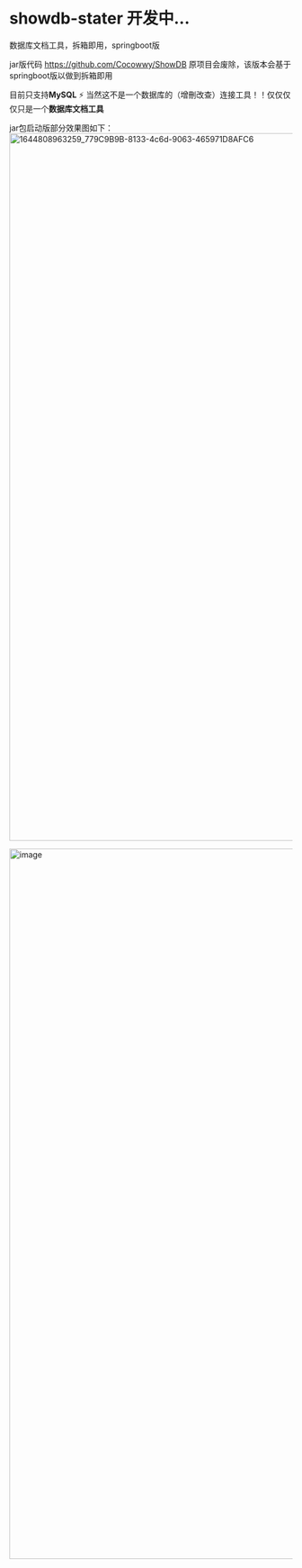 # showdb-stater  开发中...
数据库文档工具，拆箱即用，springboot版

jar版代码 https://github.com/Cocowwy/ShowDB
原项目会废除，该版本会基于springboot版以做到拆箱即用

目前只支持**MySQL**
:zap: 当然这不是一个数据库的（增刪改查）连接工具！！仅仅仅仅只是一个**数据库文档工具**

jar包启动版部分效果图如下：
<img width="1257" alt="1644808963259_779C9B9B-8133-4c6d-9063-465971D8AFC6" src="https://user-images.githubusercontent.com/63331147/153794961-9543a094-2873-4332-aabb-d3f1e65541ee.png">

<img width="1262" alt="image" src="https://user-images.githubusercontent.com/63331147/153794948-c1e5e95b-eb97-4b91-b10b-550b3657e474.png">


